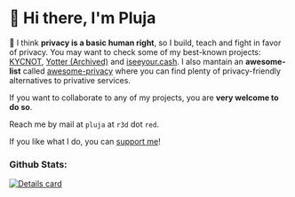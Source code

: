 # 👋 Hi there, I'm Pluja

🔭 I think **privacy is a basic human right**, so I build, teach and fight in favor of privacy. You may want to check some of my best-known projects: [KYCNOT](https://codeberg.org/pluja/kycnot.me), [Yotter (Archived)](https://github.com/ytorg/yotter) and [iseeyour.cash](https://codeberg.org/pluja/iseeyour.cash). I also mantain an **awesome-list** called [awesome-privacy](https://github.com/pluja/awesome-privacy) where you can find plenty of privacy-friendly alternatives to privative services.

If you want to collaborate to any of my projects, you are **very welcome to do so**. 

Reach me by mail at `pluja` at `r3d` dot `red`.

If you like what I do, you can [support me](https://kycnot.me/support)!

### Github Stats:

<a href="https://github.com/pluja">
    <img align="center" src="https://github-readme-stats.vercel.app/api?username=pluja&show_icons=true&theme=dark" alt="Details card" />
</a
